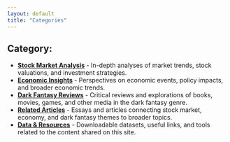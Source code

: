 ```yaml
---
layout: default
title: "Categories"
---
```


## Category:

*   **[Stock Market Analysis](#categories/stock-market-analysis.md)** -  In-depth analyses of market trends, stock valuations, and investment strategies.
*   **[Economic Insights](#economic-insights)** -  Perspectives on economic events, policy impacts, and broader economic trends.
*   **[Dark Fantasy Reviews](#dark-fantasy-reviews)** -  Critical reviews and explorations of books, movies, games, and other media in the dark fantasy genre.
*   **[Related Articles](#related-articles)** -  Essays and articles connecting stock market, economy, and dark fantasy themes to broader topics.
*   **[Data & Resources](#data-resources)** -  Downloadable datasets, useful links, and tools related to the content shared on this site.

